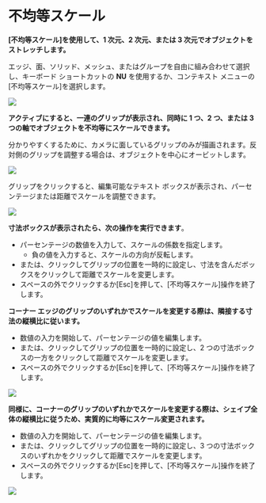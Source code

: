 # 不均等スケール

**[不均等スケール]を使用して、1 次元、2 次元、または 3 次元でオブジェクトをストレッチします。**

エッジ、面、ソリッド、メッシュ、またはグループを自由に組み合わせて選択し、キーボード ショートカットの **NU** を使用するか、コンテキスト メニューの[不均等スケール]を選択します。

![](../.gitbook/assets/nu-scale\_context-menu.PNG)

**アクティブにすると、一連のグリップが表示され、同時に 1 つ、2 つ、または 3 つの軸でオブジェクトを不均等にスケールできます。**

分かりやすくするために、カメラに面しているグリップのみが描画されます。反対側のグリップを調整する場合は、オブジェクトを中心にオービットします。

![](../.gitbook/assets/nu-scale\_grips-1.PNG)

グリップをクリックすると、編集可能なテキスト ボックスが表示され、パーセンテージまたは距離でスケールを調整できます。

![](../.gitbook/assets/nu-scale\_grips-2.PNG)

**寸法ボックスが表示されたら、次の操作を実行できます**。

* パーセンテージの数値を入力して、スケールの係数を指定します。
   * 負の値を入力すると、スケールの方向が反転します。
* または、クリックしてグリップの位置を一時的に設定し、寸法を含んだボックスをクリックして距離でスケールを変更します。
* スペースの外でクリックするか[Esc]を押して、[不均等スケール]操作を終了します。

**コーナー エッジのグリップのいずれかでスケールを変更する際は、隣接する寸法の縦横比に従います。**

* 数値の入力を開始して、パーセンテージの値を編集します。
* または、クリックしてグリップの位置を一時的に設定し、2 つの寸法ボックスの一方をクリックして距離でスケールを変更します。
* スペースの外でクリックするか[Esc]を押して、[不均等スケール]操作を終了します。

![](../.gitbook/assets/nu-scale\_grips-3.PNG)

**同様に、コーナーのグリップのいずれかでスケールを変更する際は、シェイプ全体の縦横比に従うため、実質的に均等にスケール変更されます。**

* 数値の入力を開始して、パーセンテージの値を編集します。
* または、クリックしてグリップの位置を一時的に設定し、3 つの寸法ボックスのいずれかをクリックして距離でスケールを変更します。
* スペースの外でクリックするか[Esc]を押して、[不均等スケール]操作を終了します。

![](../.gitbook/assets/nu-scale\_grips-4.PNG)
